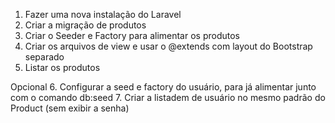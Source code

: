 1. Fazer uma nova instalação do Laravel
2. Criar a migração de produtos
3. Criar o Seeder e Factory para alimentar os produtos
4. Criar os arquivos de view e usar o @extends com layout do Bootstrap separado
5. Listar os produtos

Opcional
6. Configurar a seed e factory do usuário, para já alimentar junto com o comando db:seed
7. Criar a listadem de usuário no mesmo padrão do Product (sem exibir a senha)
